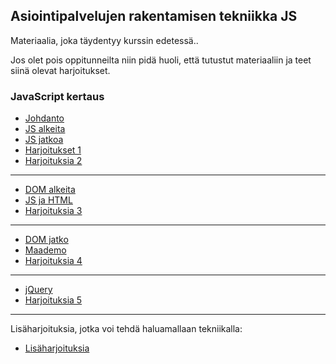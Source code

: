 ## Asiointipalvelujen rakentamisen tekniikka JS

Materiaalia, joka täydentyy kurssin edetessä..

Jos olet pois oppitunneilta niin pidä huoli, että tutustut materiaaliin ja teet siinä olevat harjoitukset.

### JavaScript kertaus

- [Johdanto](./johdanto.html)
- [JS alkeita](./alkeita.html)
- [JS jatkoa](./jatkoa.html)
- [Harjoitukset 1](../js-php/harjoituksia1.html)
- [Harjoituksia 2](../js-php/harjoituksia2.html)

---

- [DOM alkeita](./dom.html)
- [JS ja HTML](./js_html.html)
- [Harjoituksia 3](./harjoituksia2.html)

--- 

- [DOM jatko](./dom_jatko.html)
- [Maademo](./maademo.html)
- [Harjoituksia 4](./harjoituksia3.html)

---

- [jQuery](./jquery.html)
- [Harjoituksia 5](./harjoituksia4.html)

---

Lisäharjoituksia, jotka voi tehdä haluamallaan tekniikalla:

- [Lisäharjoituksia](./harjoituksia5.html)